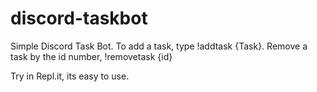 # discord-taskbot
Simple Discord Task Bot. To add a task, type !addtask {Task}. Remove a task by the id number, !removetask {id}

Try in Repl.it, its easy to use. 
